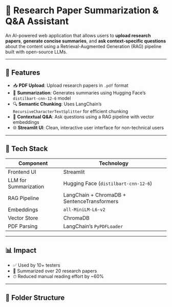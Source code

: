 
# 📄 Research Paper Summarization & Q&A Assistant

An AI-powered web application that allows users to **upload research papers**, **generate concise summaries**, and **ask context-specific questions** about the content using a Retrieval-Augmented Generation (RAG) pipeline built with open-source LLMs.

---

## 🎯 Features

- 📥 **PDF Upload**: Upload research papers in `.pdf` format
- 🧠 **Summarization**: Generates summaries using Hugging Face’s `distilbart-cnn-12-6` model
- 🔍 **Semantic Chunking**: Uses LangChain’s `RecursiveCharacterTextSplitter` for efficient chunking
- 💬 **Contextual Q&A**: Ask questions using a RAG pipeline with vector embeddings
- 🌐 **Streamlit UI**: Clean, interactive user interface for non-technical users

---

## 🧠 Tech Stack

| Component           | Technology                                      |
|---------------------|--------------------------------------------------|
| Frontend UI         | Streamlit                                        |
| LLM for Summarization | Hugging Face (`distilbart-cnn-12-6`)            |
| RAG Pipeline        | LangChain + ChromaDB + SentenceTransformers     |
| Embeddings          | `all-MiniLM-L6-v2`                               |
| Vector Store        | ChromaDB                                         |
| PDF Parsing         | LangChain’s `PyPDFLoader`                        |

---

## 📊 Impact

- ✅ Used by 10+ testers
- 📄 Summarized over 20 research papers
- ⏱ Reduced manual reading effort by ~60%

---

## 📂 Folder Structure

